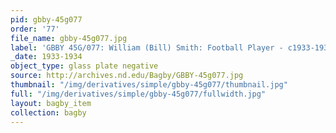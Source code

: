 ```yaml
---
pid: gbby-45g077
order: '77'
file_name: gbby-45g077.jpg
label: 'GBBY 45G/077: William (Bill) Smith: Football Player - c1933-1934'
_date: 1933-1934
object_type: glass plate negative
source: http://archives.nd.edu/Bagby/GBBY-45g077.jpg
thumbnail: "/img/derivatives/simple/gbby-45g077/thumbnail.jpg"
full: "/img/derivatives/simple/gbby-45g077/fullwidth.jpg"
layout: bagby_item
collection: bagby
---
```

